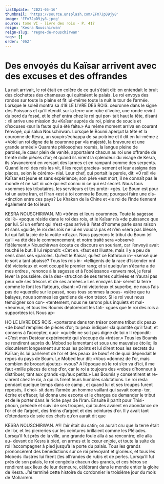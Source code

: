 ```yaml
---
lastUpdate: '2021-05-16'
thumbnail: 'https://source.unsplash.com/EFm7JpD9jy8'
image: 'EFm7JpD9jy8.jpeg'
source: tome VI - livre des rois - P. 417
reign: 'Kesra Nouschirwan'
reign-slug: 'regne-de-nouschirwan'
tags: []
order: '062'
---
```


# Des envoyés du Kaïsar arrivent avec des excuses et des offrandes

La nuit arrivait, le roi était en colère de ce qui s’était dit: on entendait le bruit des clochettes des chameaux qui quittaient le palais. Le roi envoya des rondes sur toute la plaine et fit lui-même toute la nuit le tour de l’armée. Lorsque le soleil montra sa
418 LE LIVRE DES ROIS.
ceuronne dans le signe des Poissons et qu’il étendit
sur la terre une robe d’ivoire, une ronde revint du bord du fossé, et le chef entra chez le roi qui por- tait haut la tête, disant : «Il arrive une mission du «Kaïsar auprès du roi, pleine de soucis et d’excuses
«sur la faute qui a été faite.» Au même moment
arriva en courant l’envoyé, qui salua Nouschirwan. Lorsque le Boumi aperçut la tête et la couronne de Kesra, un soupirs’échappa de sa poitrine et il dit en lui-même z «Voici un roi digne de la couronne par «la majesté, la bravoure et une grande armée!» Quarante philosophes roumis, la langue pleine de paroles,.le cœur plein de vanité, apportaient chacun
au roi une offrande de trente mille pièces d’or; et quand ils virent la splendeur du visage de Kesra, ils s’avancèrent en versant des larmes et en rampant comme des serpents.
Quand le roi des rois les vit, il les reçut gracieu- sement et leur assigna des places, selon le cérémo- nial. Leur chef, qui portait la parole, dit: «0 roi! «le Kaïsar est jeune et sans expérience; son père
«est mort, il ne connaît pas le monde et ne sait ni «ce qui est connu ni ce qui est secret. Nous tous «sommes tes tributaires, les serviteurs et tes proté- «gés. Le Boum est pour toi un autre Iran, et l’Iran
«est à toi comme le Boum; pourquoi faire une dis- «tinction entre ces pays? Le Khakan de la Chine et «le roi de l’lnde tiennent également de toi leurs

KESRA NOUSCHIRWAN. Mi) «trônes et leurs couronnes. Toute la sagesse de l’é-
«poque réside dans le roi des rois, et le Kaïsar n’a
«de puissance que par lui. Si un enfant qui n’est «pas arrivé à l’état d’homme parle sans raison et sans
«guide, le roi des rois ne lui en voudra pas et n’en «sera pas blessé, lui qui fait la joie de la voûte «d’azur. Nous payerons le tribut du Boum tel qu’il
«a été dès le commencement; et notre traité sera «observé fidèlement,»
Nouschirwan écouta ce discours en souriant, car l’envoyé avait touché le but. Il lui répondit: «Cet en.
«faut est illustre, mais il y a peu de sens dans ses «paroles. Qu’est le Kaïsar, qu’est ce Bathroun in-
«sensé que le sort a tant abaissé? Tous les rois in- «telligents de la race d’lskender ont été victorieux et
«ont occupé le premier rang; et si quelqu’un s’écarte
a de mes ordres , renonce à la sagesse et à l’obéissance
«envers moi, je ferai lever la poussière. de la des- «truction de ses terres cultivées et n’aurai pas peur
«de ses trésors et de ses armées.» Les envoyés bai-
sèrent la terre comme le font les flatteurs, disant: «0 roi victorieux et superbe, ne nous l’ais pas de «querelle sur le passé, nous tous sommes la pous- «sière que tu balayes, nous sommes les gardiens de «ton trésor. Si le roi veut nous témoigner son con-
«tentement, nous ne serons plus inquiets et mal- «heureux, et tous les Roumis déploreront les fati- «gues que le roi des rois a supportées ici. Nous ap-

HO LE LIVRE DES ROIS.
«porterons dans ton trésor comme tribut dix peaux «de bœuf remplies de pièces d’or; tu peux indiquer «la quantité qu’il faut, et consens à l’accepter, quoi-
«qu’elle ne soit pas digne de toi.n Il répondit:
«C’est mon Destour expérimenté qui s’occupe du
«trésor.» Tous les Boumis se rendirent auprès du Mobed se lamentant et sous une mauvaise étoile; ils discutèrent longuement sur tous les points et lui dirent tous les secrets du Kaïsar; ils lui parlèrent de
l’or et des peaux de bœuf et de quoi dépendait le repos du pays de Boum. Le Mobed leur dit: «Vous «donnez de l’or, mais combien de brocart ajoutez- «vous? A l’époque où le roi s’en va d’ici, il me faut
«mille pièces de drap d’or, car le roi a toujours des «robes d’honneur à distribuer, tant aux grands «qu’aux petits.» Les Boumis y consentirent et re- vinrent chez le roi, à qui ils firent leurs humbles salutations.
Le roi resla pendant quelque temps dans ce camp , et quand lui et ses troupes furent reposés, il choi- sit dans l’armée un homme vaillant qui savait comp-
ter, écrire et effacer, lui donna une escorte et le chargea de demander le tribut et de le porter dans le riche pays de l’Iran. Ensuite il partit pour Thisi- phoun, précédé et suivi de ses troupes, qui toutes avaient en abondance de l’or et de l’argent, des
freins d’argent et des ceintures d’or. Il y avait tant d’étendards de soie des chefs qu’on aurait dit que

KESBA NOUSCHIRWAN. A?! l’air était du satin; on aurait cru que la terre était
de l’or, et les pierreries sur les ceintures brillaient comme les Pléiades. Lorsqu’il fut près de la ville,
une grande foule alla à sa rencontre; elle alla au- devant de Kesra à pied, en armes et le cœur enjoie, et toute la suite du roi l’accompagner à pied jusqu’à
la porte du palais. Tous les grands prononcèrent des bénédictions sur ce roi prévoyant et glorieux, et
tous les Mobeds illustres lui firent (les oll’randes de rubis et de perles. Lorsqu’il fut près de son palais,
le roi congédia chacun des grands, et ces héros se rendirent aux lieux de leur demeure, célébrant dans
le monde entier la gloire de Kesra. J’ai terminé cette histoire du cordonnier le troisième jour du mois de Moharrem.

